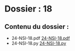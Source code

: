 # Dossier : 18
 
 ## Contenu du dossier : 
- 24-NSI-18.pdf [24-NSI-18.pdf](./24-NSI-18.pdf)
- 24-NSI-18.py [24-NSI-18.py](./24-NSI-18.py)
